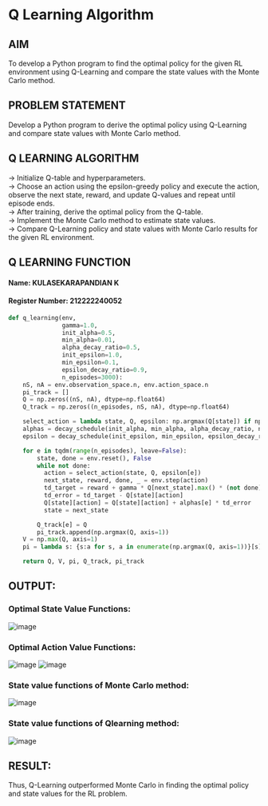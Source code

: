 # Q Learning Algorithm

## AIM
To develop a Python program to find the optimal policy for the given RL environment using Q-Learning and compare the state values with the Monte Carlo method.

## PROBLEM STATEMENT
Develop a Python program to derive the optimal policy using Q-Learning and compare state values with Monte Carlo method.

## Q LEARNING ALGORITHM
→ Initialize Q-table and hyperparameters.<br>
→ Choose an action using the epsilon-greedy policy and execute the action, observe the next state, reward, and update Q-values and repeat until episode ends.<br>
→ After training, derive the optimal policy from the Q-table.<br>
→ Implement the Monte Carlo method to estimate state values.<br>
→ Compare Q-Learning policy and state values with Monte Carlo results for the given RL environment.<br>

## Q LEARNING FUNCTION
#### Name: KULASEKARAPANDIAN K
#### Register Number: 212222240052
```python
def q_learning(env,
               gamma=1.0,
               init_alpha=0.5,
               min_alpha=0.01,
               alpha_decay_ratio=0.5,
               init_epsilon=1.0,
               min_epsilon=0.1,
               epsilon_decay_ratio=0.9,
               n_episodes=3000):
    nS, nA = env.observation_space.n, env.action_space.n
    pi_track = []
    Q = np.zeros((nS, nA), dtype=np.float64)
    Q_track = np.zeros((n_episodes, nS, nA), dtype=np.float64)

    select_action = lambda state, Q, epsilon: np.argmax(Q[state]) if np.random.random() > epsilon else np.random.randint(len(Q[state]))
    alphas = decay_schedule(init_alpha, min_alpha, alpha_decay_ratio, n_episodes)
    epsilon = decay_schedule(init_epsilon, min_epsilon, epsilon_decay_ratio, n_episodes)

    for e in tqdm(range(n_episodes), leave=False):
        state, done = env.reset(), False
        while not done:
          action = select_action(state, Q, epsilon[e])
          next_state, reward, done, _ = env.step(action)
          td_target = reward + gamma * Q[next_state].max() * (not done)
          td_error = td_target - Q[state][action]
          Q[state][action] = Q[state][action] + alphas[e] * td_error
          state = next_state

        Q_track[e] = Q
        pi_track.append(np.argmax(Q, axis=1))
    V = np.max(Q, axis=1)
    pi = lambda s: {s:a for s, a in enumerate(np.argmax(Q, axis=1))}[s]

    return Q, V, pi, Q_track, pi_track
```





## OUTPUT:
### Optimal State Value Functions:
![image](https://github.com/user-attachments/assets/e5e9626b-13e6-4d88-aab6-02d13d3a4eec)

### Optimal Action Value Functions:
![image](https://github.com/user-attachments/assets/04915150-54ed-448b-b790-e0b80143cf2b)
![image](https://github.com/user-attachments/assets/cae85053-9e5f-449c-a28e-e0d2983662b2)

### State value functions of Monte Carlo method:
![image](https://github.com/user-attachments/assets/f7b74ab2-9377-4885-808a-392f8e2735a5)

### State value functions of Qlearning method:
![image](https://github.com/user-attachments/assets/865aec60-63cc-4524-8c66-d84085571b8b)

## RESULT:
Thus, Q-Learning outperformed Monte Carlo in finding the optimal policy and state values for the RL problem.
